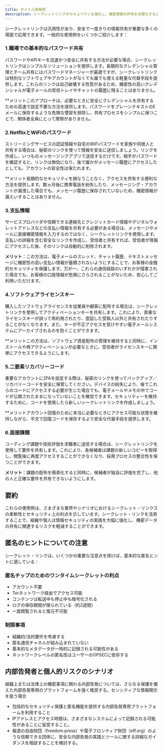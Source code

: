 ```yaml
---
title: タイトル使用例
description: シークレットリンクがセキュリティを強化し、機密情報の共有を合理化するさまざまなシナリオを検討します。
---
```



シークレットリンクは汎用性があり、安全で一度きりの情報共有が重要な多くの場面で応用できます。一般的な使用例をいくつかご紹介します：


### 1.職場での基本的なパスワード共有

パスワードやAPIキーを迅速かつ安全に共有する方法が必要な場合、シークレットリンクはシンプルなソリューションを提供します。長期的なクレデンシャル管理とチーム共有にはパスワードマネージャーが最適ですが、シークレットリンクは特別なソフトウェアやアカウントがなくても誰でも使える軽量な代替手段を提供します。これらのリンクは自己破壊する性質があるため、機密性の高いクレデンシャルが電子メールの受信トレイやチャットの履歴に残ることはありません。

**メリットこのアプローチは、必要なときに安全にクレデンシャルを共有するための高速で設定不要な方法を提供します。パスワードをプレーンテキストのEメールに保存するような危険な慣習を排除し、共有プロセスをシンプルに保つことで、関係者全員にとって摩擦がありません。

### 2.NetflixとWiFiのパスワード

ストリーミングサービスの認証情報や自宅のWiFiパスワードを家族や同居人と共有する場合は、秘密のリンクを使って情報を安全に送信しましょう。リンクを作成し、いつものメッセージングアプリで送信するだけです。相手がパスワードを確認すると、リンクは無効になり、後で誰かがメッセージ履歴にアクセスしたとしても、アカウントの安全性は保たれます。

**メリット長期的なセキュリティを損なうことなく、アクセスを共有する便利な方法を提供します。数ヵ月後に携帯電話を紛失したり、メッセージング・アカウントが漏洩した場合でも、メッセージ履歴に保存されていないため、機密情報が漏えいすることはありません。

### 3.支払情報

サービスプロバイダや信頼できる連絡先とクレジットカード情報やデジタルウォレットアドレスなどの支払い情報を共有する必要がある場合は、メッセージやメールに直接機密情報を入力するのではなく、シークレットリンクを使用します。支払いの詳細を含む安全なリンクを作成し、受信者と共有すれば、受信者が情報にアクセスした後、そのリンクは自動的に削除されます。

**メリット**：この方法は、電子メールのスレッド、チャット履歴、テキストメッセージに機密性の高い支払い情報が蓄積されないようにすることで、お客様の金銭的セキュリティを保護します。万が一、これらの通信経路のいずれかが侵害された場合でも、お客様の口座情報が危険にさらされることがないため、安心してご利用いただけます。

### 4.ソフトウェアライセンスキー
購入したソフトウェアライセンスを従業員や顧客に配布する場合は、シークレットリンクを使用してアクティベーションキーを共有します。これにより、貴重なライセンスキーが誤って再利用されたり、意図した受取人以外と共有されたりすることがなくなります。また、キーが不正アクセスを受けやすい電子メールシステムにアーカイブされるのを防ぐことができます。

**メリットこの方法は、ソフトウェア資産配布の管理を維持すると同時に、インストールや再アクティベーションが必要なときに、受信者がライセンスキーに簡単にアクセスできるようにします。

### 5.二要素リカバリーコード
重要なアカウントに2FAを設定する際は、秘密のリンクを使ってバックアップ／リカバリーコードを安全に保管してください。デバイスの紛失により、後でこれらのコードにアクセスする必要が生じた場合でも、電子メールやメモの中でコードが公開されたままになっていないことを確信できます。セキュリティーを維持するために、コードを使用したら新しいシークレットリンクを作成しましょう。

**メリットアカウント回復のために本当に必要なときにアクセス可能な状態を維持しながら、平文で回復コードを保存するより安全な代替手段を提供します。

### 6.面接課題
コーディング課題や技術評価を求職者に送信する場合は、シークレットリンクを使用して要件を共有します。これにより、各候補者は課題の新しいコピーを取得し、閲覧後に再度アクセスすることができなくなり、採用プロセスの整合性を保つことができます。

**メリット**：課題の配布を簡素化すると同時に、候補者が独自に評価を完了し、他の人と正確な要件を共有できないようにします。


## 要約

これらの使用例は、さまざまな業界やシナリオにおけるシークレット・リンクスの柔軟性とセキュリティ上の利点を示しています。シークレット・リンクを活用することで、組織や個人は情報セキュリティの実践を大幅に強化し、機密データの共有に関連するリスクを軽減することができます。

## 匿名のヒントについての注意

シークレット・リンクは、いくつかの重要な注意点を除けば、基本的な匿名ヒントに適している：

### 匿名チップのためのワンタイムシークレットの利点
- アカウント不要
- Torネットワーク経由でアクセス可能
- コンテンツは転送中も停止中も暗号化される
- ログの保存期間が限られている（約2週間）
- 一度閲覧されると復元不可能

### 制限事項
- 組織的/法的要件を考慮する
- 匿名通信チャネルが組み込まれていない
- 基本的なメタデータが一時的に記録される可能性がある
- ネットワークレベルの匿名性はユーザーのOPSECに依存する

## 内部告発者と個人的リスクのシナリオ

組織上または法律上の機密事項に関わる内部告発については、さらなる保護を備えた内部告発専用のプラットフォームを強く推奨する。センシティブな情報開示を扱う場合

- 包括的なセキュリティ保護と匿名機能を提供する内部告発専用プラットフォームを利用すること
- IPアドレスとアクセス時間は、さまざまなシステムによって記録される可能性があることに留意すること。
- 報道の自由財団（freedom.press）や電子フロンティア財団（eff.org）のような信頼できる団体に、安全な内部告発の実践とツールに関する詳細なガイダンスを相談することを検討する。
